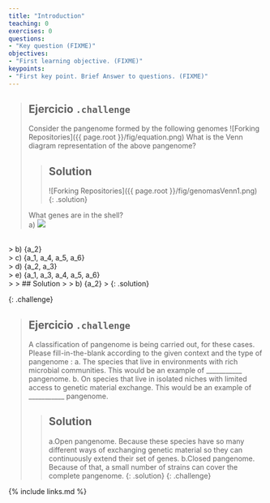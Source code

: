 ```yaml
---
title: "Introduction"
teaching: 0
exercises: 0
questions:
- "Key question (FIXME)"
objectives:
- "First learning objective. (FIXME)"
keypoints:
- "First key point. Brief Answer to questions. (FIXME)"
---
```

> ## Ejercicio `.challenge`
> Consider the pangenome formed by the following genomes
> ![Forking Repositories]({{ page.root }}/fig/equation.png)
> What is the Venn diagram representation of the above pangenome?
> > ## Solution
> >![Forking Repositories]({{ page.root }}/fig/genomasVenn1.png)
> {: .solution}
> 
> What genes are in the shell?<br>
> a) <img src="https://render.githubusercontent.com/render/math?math=\{a_{3}\}">
<br>
> b) {a_2}<br>
> c) {a_1, a_4, a_5, a_6}<br>
> d) {a_2, a_3}<br>
> e) {a_1, a_3, a_4, a_5, a_6}<br>
> > ## Solution
> > b) {a_2}
> {: .solution}

{: .challenge}

> ## Ejercicio `.challenge`
> A classification of pangenome is being carried out, for these cases. Please fill-in-the-blank according to the given context and the type of pangenome :
> a. The species that live in environments with rich microbial communities. This would be an example of ___________ pangenome.
> b. On species that live in isolated niches with limited access to genetic material exchange. This would be an example of ___________ pangenome.
> > ## Solution
> >a.Open pangenome. Because these species have so many different ways of exchanging genetic material so they can continuously extend their set of genes.
> >b.Closed pangenome. Because of that, a small number of strains can cover the complete pangenome. 
> {: .solution}
{: .challenge}


{% include links.md %}

